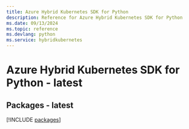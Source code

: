 ```yaml
---
title: Azure Hybrid Kubernetes SDK for Python
description: Reference for Azure Hybrid Kubernetes SDK for Python
ms.date: 09/13/2024
ms.topic: reference
ms.devlang: python
ms.service: hybridkubernetes
---
```

# Azure Hybrid Kubernetes SDK for Python - latest
## Packages - latest
[!INCLUDE [packages](hybrid-kubernetes-index.md)]